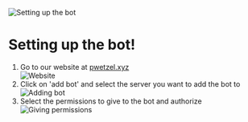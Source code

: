 ![Setting up the bot](https://i.ibb.co/qyc4w8t/setup.png)
# Setting up the bot!
1. Go to our website at [pwetzel.xyz](https://pwetzel.xyz)  
![Website](https://i.ibb.co/J7X12n7/website.gif)
2. Click on 'add bot' and select the server you want to add the bot to  
![Adding bot](https://i.ibb.co/829HH9c/addbot2.gif)  
3. Select the permissions to give to the bot and authorize  
![Giving permissions](https://i.ibb.co/gDNXHzQ/auth.gif)

